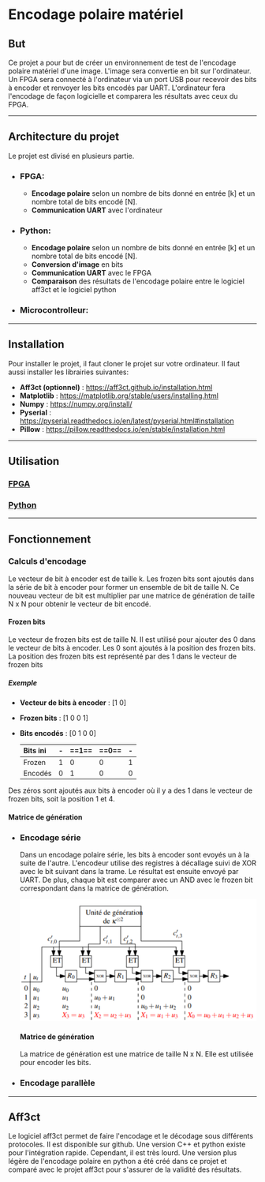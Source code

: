 # Encodage polaire matériel
## But
Ce projet a pour but de créer un environnement de test de l'encodage polaire matériel d'une image. L'image sera convertie en bit sur l'ordinateur. Un FPGA sera connecté à l'ordinateur via un port USB pour recevoir des bits à encoder et renvoyer les bits encodés par UART. L'ordinateur fera l'encodage de façon logicielle et comparera les résultats avec ceux du FPGA.



---
## Architecture du projet
Le projet est divisé en plusieurs partie. 
- ### FPGA:
  - **Encodage polaire** selon un nombre de bits donné en entrée [k] et un nombre total de bits encodé [N].
  - **Communication UART** avec l'ordinateur


- ### Python: 
  - **Encodage polaire** selon un nombre de bits donné en entrée [k] et un nombre total de bits encodé [N].
  - **Conversion d'image** en bits
  - **Communication UART** avec le FPGA
  - **Comparaison** des résultats de l'encodage polaire entre le logiciel aff3ct et le logiciel python

- ### Microcontrolleur:

---
## Installation
Pour installer le projet, il faut cloner le projet sur votre ordinateur. Il faut aussi installer les librairies suivantes:
- **Aff3ct (optionnel)** : https://aff3ct.github.io/installation.html
- **Matplotlib** : https://matplotlib.org/stable/users/installing.html
- **Numpy** : https://numpy.org/install/
- **Pyserial** : https://pyserial.readthedocs.io/en/latest/pyserial.html#installation
- **Pillow** : https://pillow.readthedocs.io/en/stable/installation.html

---
## Utilisation
### [FPGA](VHDL/README.md)


### [Python](Python/README.md) 


---
## Fonctionnement 
### Calculs d'encodage
Le vecteur de bit à encoder est de taille k. Les frozen bits sont ajoutés dans la série de bit à encoder pour former un ensemble de bit de taille N. Ce nouveau vecteur de bit est multiplier par une matrice de génération de taille N x N pour obtenir le vecteur de bit encodé. 
#### Frozen bits
Le vecteur de frozen bits est de taille N. Il est utilisé pour ajouter des 0 dans le vecteur de bits à encoder. Les 0 sont ajoutés à la position des frozen bits. La position des frozen bits est représenté par des 1 dans le vecteur de frozen bits
##### Exemple
- **Vecteur de bits à encoder** : [1 0]
- **Frozen bits** : [1 0 0 1]
- **Bits encodés** : [0 1 0 0]
  
  |Bits ini| - | ==1== | ==0== | - |
  |     ---|---|---|---|---|
  |Frozen  | 1 | 0 | 0 | 1 |
  |Encodés | 0 | 1 | 0 | 0 |
  
Des zéros sont ajoutés aux bits à encoder où il y a des 1 dans le vecteur de frozen bits, soit la position 1 et 4. 
#### Matrice de génération
- ### Encodage série
  Dans un encodage polaire série, les bits à encoder sont evoyés un à la suite de l'autre. L'encodeur utilise des registres à décallage suivi de XOR avec le bit suivant dans la trame. Le résultat est ensuite envoyé par UART. De plus, chaque bit est comparer avec un AND avec le frozen bit correspondant dans la matrice de génération.

  ![Encodage série](images/PolaireSerie.png)

  #### Matrice de génération
  La matrice de génération est une matrice de taille N x N. Elle est utilisée pour encoder les bits.  
- ### Encodage parallèle
---
## Aff3ct
Le logiciel aff3ct permet de faire l'encodage et le décodage sous différents protocoles. Il est disponible sur github. Une version C++ et python existe pour l'intégration rapide. Cependant, il est très lourd. Une version plus légère de l'encodage polaire en python a été créé dans ce projet et comparé avec le projet aff3ct pour s'assurer de la validité des résultats.